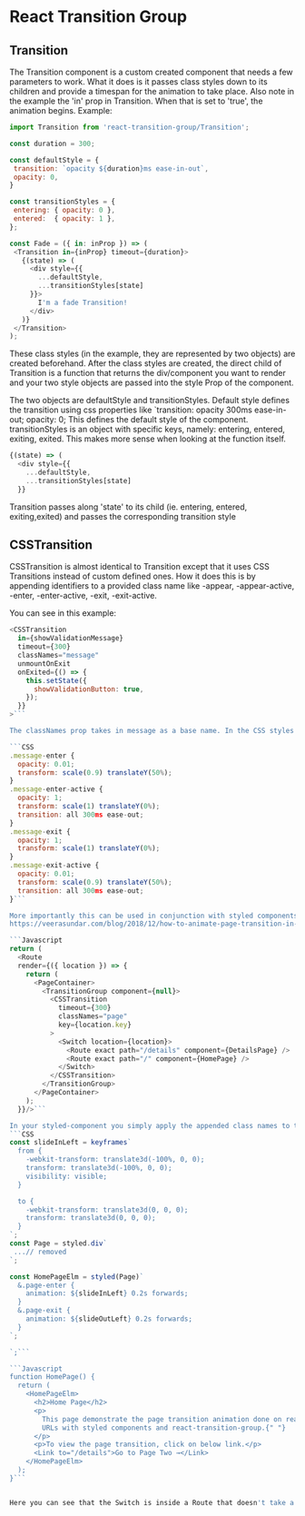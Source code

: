# React Transition Group

## Transition

The Transition component is a custom created component that needs a few parameters to work. What it does is it passes class styles down to its children and provide a timespan for the animation to take place. Also note in the example the 'in' prop in Transition. When that is set to 'true', the animation begins. Example:

```Javascript
import Transition from 'react-transition-group/Transition';

const duration = 300;

const defaultStyle = {
 transition: `opacity ${duration}ms ease-in-out`,
 opacity: 0,
}

const transitionStyles = {
 entering: { opacity: 0 },
 entered:  { opacity: 1 },
};

const Fade = ({ in: inProp }) => (
 <Transition in={inProp} timeout={duration}>
   {(state) => (
     <div style={{
       ...defaultStyle,
       ...transitionStyles[state]
     }}>
       I'm a fade Transition!
     </div>
   )}
 </Transition>
);
```

These class styles (in the example, they are represented by two objects) are created beforehand. After the class styles are created, the direct child of Transition is a function that returns the div/component you want to render and your two style objects are passed into the style Prop of the component.

The two objects are defaultStyle and transitionStyles. Default style defines the transition using css properties like `transition: opacity 300ms ease-in-out; opacity: 0; This defines the default style of the component. transitionStyles is an object with specific keys, namely: entering, entered, exiting, exited. This makes more sense when looking at the function itself.

```Javascript
{(state) => (
  <div style={{
    ...defaultStyle,
    ...transitionStyles[state]
  }}

```

Transition passes along 'state' to its child (ie. entering, entered, exiting,exited) and passes the corresponding transition style

## CSSTransition

CSSTransition is almost identical to Transition except that it uses CSS Transitions instead of custom defined ones. How it does this is by appending identifiers to a provided class name like -appear, -appear-active, -enter, -enter-active, -exit, -exit-active.

You can see in this example:

````Javascript
<CSSTransition
  in={showValidationMessage}
  timeout={300}
  classNames="message"
  unmountOnExit
  onExited={() => {
    this.setState({
      showValidationButton: true,
    });
  }}
>```

The classNames prop takes in message as a base name. In the CSS styles you can see the definitions:

```CSS
.message-enter {
  opacity: 0.01;
  transform: scale(0.9) translateY(50%);
}
.message-enter-active {
  opacity: 1;
  transform: scale(1) translateY(0%);
  transition: all 300ms ease-out;
}
.message-exit {
  opacity: 1;
  transform: scale(1) translateY(0%);
}
.message-exit-active {
  opacity: 0.01;
  transform: scale(0.9) translateY(50%);
  transition: all 300ms ease-out;
}```

More importantly this can be used in conjunction with styled components. Here's an example of it being used with React Router.
https://veerasundar.com/blog/2018/12/how-to-animate-page-transition-in-react-using-styled-components/

```Javascript
return (
  <Route
  render={({ location }) => {
    return (
      <PageContainer>
        <TransitionGroup component={null}>
          <CSSTransition
            timeout={300}
            classNames="page"
            key={location.key}
          >
            <Switch location={location}>
              <Route exact path="/details" component={DetailsPage} />
              <Route exact path="/" component={HomePage} />
            </Switch>
          </CSSTransition>
        </TransitionGroup>
      </PageContainer>
    );
  }}/>```

In your styled-component you simply apply the appended class names to the container of the component.
```CSS
const slideInLeft = keyframes`
  from {
    -webkit-transform: translate3d(-100%, 0, 0);
    transform: translate3d(-100%, 0, 0);
    visibility: visible;
  }

  to {
    -webkit-transform: translate3d(0, 0, 0);
    transform: translate3d(0, 0, 0);
  }
`;
const Page = styled.div`
 ...// removed
`;

const HomePageElm = styled(Page)`
  &.page-enter {
    animation: ${slideInLeft} 0.2s forwards;
  }
  &.page-exit {
    animation: ${slideOutLeft} 0.2s forwards;
  }
`;

`;```

```Javascript
function HomePage() {
  return (
    <HomePageElm>
      <h2>Home Page</h2>
      <p>
        This page demonstrate the page transition animation done on react router
        URLs with styled components and react-transition-group.{" "}
      </p>
      <p>To view the page transition, click on below link.</p>
      <Link to="/details">Go to Page Two →</Link>
    </HomePageElm>
  );
}```


Here you can see that the Switch is inside a Route that doesn't take a path meaning it always renders. This is used to pass the location prop down into the Switch. According to https://reacttraining.com/react-router/web/example/animated-transitions this is so it can match the old location and animate on its way out. TransitionGroup also handles the triggering of the 'in' prop as items are changed within the list.
````
